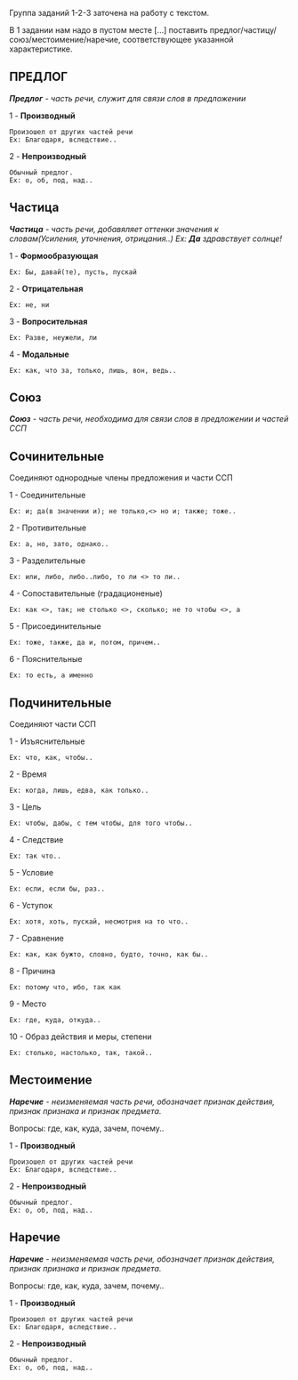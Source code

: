 Группа заданий 1-2-3 заточена на работу с текстом.

В 1 задании нам надо в пустом месте [...] поставить предлог/частицу/союз/местоимение/наречие, соответствующее указанной характеристике.

**ПРЕДЛОГ**
------------------

***Предлог** - часть речи, служит для связи слов в предложении*

1 - **Производный**

    Произошел от других частей речи 
    Ex: Благодаря, вследствие..

2 - **Непроизводный**

    Обычный предлог. 
    Ex: о, об, под, над..

**Частица**
------------------

***Частица** - часть речи, добавяляет оттенки значения к словам(Усиления, уточнения, отрицания..) Ex: **Да** здравствует солнце!*

1 - **Формообразующая**

    Ex: Бы, давай(те), пусть, пускай
2 - **Отрицательная**

    Ex: не, ни
3 - **Вопросительная**

    Ex: Разве, неужели, ли
4 - **Модальные**

    Ex: как, что за, только, лишь, вон, ведь..

**Союз**
------------------

***Союз** - часть речи, необходима для связи слов в предложении и частей ССП*


**Сочинительные**
------------------

Соединяют однородные члены предложения и части ССП

1 - Соединительные

    Ex: и; да(в значении и); не только,<> но и; также; тоже..

2 - Противительные

    Ex: а, но, зато, однако..
3 - Разделительные

    Ex: или, либо, либо..либо, то ли <> то ли..
4 - Сопоставительные (градационеные)

    Ex: как <>, так; не столько <>, сколько; не то чтобы <>, а
5 - Присоединительные

    Ex: тоже, также, да и, потом, причем..
6 - Пояснительные

    Ex: то есть, а именно

**Подчинительные**
------------------

Соединяют части ССП

1 - Изъяснительные

    Ex: что, как, чтобы..

2 - Время

    Ex: когда, лишь, едва, как только..
3 - Цель

    Ex: чтобы, дабы, с тем чтобы, для того чтобы..
4 - Следствие

    Ex: так что..
5 - Условие

    Ex: если, если бы, раз..
6 - Уступок

    Ex: хотя, хоть, пускай, несмотрня на то что..
7 - Сравнение

    Ex: как, как бужто, словно, будто, точно, как бы..
8 - Причина

    Ex: потому что, ибо, так как
9 - Место

    Ex: где, куда, откуда..
10 - Образ действия и меры, степени

    Ex: столько, настолько, так, такой..

**Местоимение**
------------------

***Наречие** - неизменяемая часть речи, обозначает признак действия, признак признака и признак предмета.*

Вопросы: где, как, куда, зачем, почему..

1 - **Производный**

    Произошел от других частей речи 
    Ex: Благодаря, вследствие..

2 - **Непроизводный**

    Обычный предлог. 
    Ex: о, об, под, над..

**Наречие**
------------------

***Наречие** - неизменяемая часть речи, обозначает признак действия, признак признака и признак предмета.*

Вопросы: где, как, куда, зачем, почему..

1 - **Производный**

    Произошел от других частей речи 
    Ex: Благодаря, вследствие..

2 - **Непроизводный**

    Обычный предлог. 
    Ex: о, об, под, над..